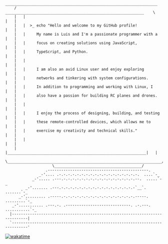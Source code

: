 ```
      ____________________________________________________________________
    /    ______________________________________________________________    \
    |   |                                                              |   |
    |   |  >_ echo "Hello and welcome to my GitHub profile!            |   |
    |   |     My name is Luis and I'm a passionate programmer with a   |   |
    |   |     focus on creating solutions using JavaScript,            |   |
    |   |     TypeScript, and Python.                                  |   |
    |   |                                                              |   |
    |   |     I am also an avid Linux user and enjoy exploring         |   |
    |   |     networks and tinkering with system configurations.       |   |
    |   |     In addition to programming and working with Linux, I     |   |
    |   |     also have a passion for building RC planes and drones.   |   |
    |   |                                                              |   |
    |   |     I enjoy the process of designing, building, and testing  |   |
    |   |     these remote-controlled devices, which allows me to      |   |
    |   |     exercise my creativity and technical skills."            |   |
    |   |                                                              |   |
    |   |______________________________________________________________|   |
     \_____________________________________________________________________/
                     \_______________________________________/
                  .---------------------------------------------.
               _-'.... .-.-.-.-.-.-.-.-.-.-.-.-.-.-.-.-.-.-.  ....`-_
            _-'..... .---.-.-.-.-.-.-.-.-.-.-.-.-.-.-.-.-.--.  .....`-_
         _-'....... .---.-.-.-.-.-.-.-.-.-.-.-.-.-.-.-.-.-`__`. .......`-_
      _-'......... .-----.-.-.-.-.-.-.-.-.-.-.-.-.-.-.-.-.-----. .........`-_
   _-'........... .---.-. .-----------------------------. .-.---. ...........`-_  
  |-----------------------------------------------------------------------------|
  `-----------------------------------------------------------------------------'

```
[![wakatime](https://wakatime.com/badge/user/18b9494b-e4a1-4ef6-b414-f5ca7dd16ca3.svg)](https://wakatime.com/@18b9494b-e4a1-4ef6-b414-f5ca7dd16ca3)
<!--
**suarezluis/suarezluis** is a ✨ _special_ ✨ repository because its `README.md` (this file) appears on your GitHub profile.

Here are some ideas to get you started:

- 🔭 I’m currently working on ...
- 🌱 I’m currently learning ...
- 👯 I’m looking to collaborate on ...
- 🤔 I’m looking for help with ...
- 💬 Ask me about ...
- 📫 How to reach me: ...
- 😄 Pronouns: ...
- ⚡ Fun fact: ...
-->
